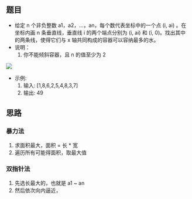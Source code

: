 ## 题目

- 给定 n 个非负整数 a1，a2，...，an，每个数代表坐标中的一个点 (i, ai) 。在坐标内画 n 条垂直线，垂直线 i 的两个端点分别为 (i, ai) 和 (i, 0)。找出其中的两条线，使得它们与 x 轴共同构成的容器可以容纳最多的水。
- 说明：
  1. 你不能倾斜容器，且 n 的值至少为 2

![](https://aliyun-lc-upload.oss-cn-hangzhou.aliyuncs.com/aliyun-lc-upload/uploads/2018/07/25/question_11.jpg)

- 示例:
  1. 输入: [1,8,6,2,5,4,8,3,7]
  2. 输出: 49

## 思路

### 暴力法

1. 求面积最大，面积 = 长 * 宽
2. 遍历所有可能得面积，取最大值

### 双指针法

1. 先选长最大的，也就是 a1 ~ an
2. 然后依次向内逼近，